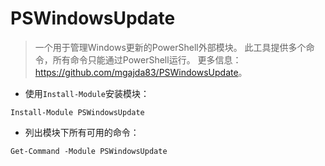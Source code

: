 # PSWindowsUpdate

> 一个用于管理Windows更新的PowerShell外部模块。
> 此工具提供多个命令，所有命令只能通过PowerShell运行。
> 更多信息：<https://github.com/mgajda83/PSWindowsUpdate>。

- 使用`Install-Module`安装模块：

`Install-Module PSWindowsUpdate`

- 列出模块下所有可用的命令：

`Get-Command -Module PSWindowsUpdate`
